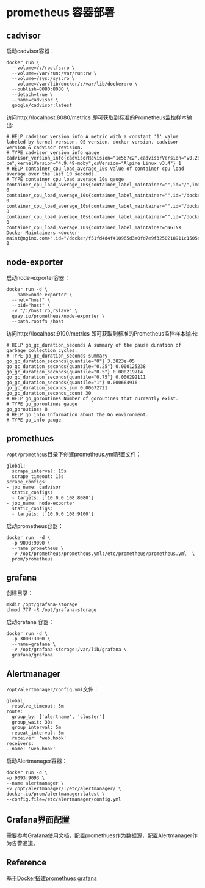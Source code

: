 # prometheus 容器部署

## cadvisor

启动cadvisor容器：
```shell
docker run \
  --volume=/:/rootfs:ro \
  --volume=/var/run:/var/run:rw \
  --volume=/sys:/sys:ro \
  --volume=/var/lib/docker/:/var/lib/docker:ro \
  --publish=8080:8080 \
  --detach=true \
  --name=cadvisor \
  google/cadvisor:latest
```

访问http://localhost:8080/metrics 即可获取到标准的Prometheus监控样本输出:
```shell
# HELP cadvisor_version_info A metric with a constant '1' value labeled by kernel version, OS version, docker version, cadvisor version & cadvisor revision.
# TYPE cadvisor_version_info gauge
cadvisor_version_info{cadvisorRevision="1e567c2",cadvisorVersion="v0.28.3",dockerVersion="17.09.1-ce",kernelVersion="4.9.49-moby",osVersion="Alpine Linux v3.4"} 1
# HELP container_cpu_load_average_10s Value of container cpu load average over the last 10 seconds.
# TYPE container_cpu_load_average_10s gauge
container_cpu_load_average_10s{container_label_maintainer="",id="/",image="",name=""} 0
container_cpu_load_average_10s{container_label_maintainer="",id="/docker",image="",name=""} 0
container_cpu_load_average_10s{container_label_maintainer="",id="/docker/15535a1e09b3a307b46d90400423d5b262ec84dc55b91ca9e7dd886f4f764ab3",image="busybox",name="lucid_shaw"} 0
container_cpu_load_average_10s{container_label_maintainer="",id="/docker/46750749b97bae47921d49dccdf9011b503e954312b8cffdec6268c249afa2dd",image="google/cadvisor:latest",name="cadvisor"} 0
container_cpu_load_average_10s{container_label_maintainer="NGINX Docker Maintainers <docker-maint@nginx.com>",id="/docker/f51fd4d4f410965d3a0fd7e9f3250218911c1505e12960fb6dd7b889e75fc114",image="nginx",name="confident_brattain"} 0
```

## node-exporter 

启动node-exporter容器：
```shell
docker run -d \
  --name=node-exporter \
  --net="host" \
  --pid="host" \
  -v "/:/host:ro,rslave" \
  quay.io/prometheus/node-exporter \
  --path.rootfs /host
```
访问http://localhost:9100/metrics 即可获取到标准的Prometheus监控样本输出:
```shell
# HELP go_gc_duration_seconds A summary of the pause duration of garbage collection cycles.
# TYPE go_gc_duration_seconds summary
go_gc_duration_seconds{quantile="0"} 3.3823e-05
go_gc_duration_seconds{quantile="0.25"} 0.000125238
go_gc_duration_seconds{quantile="0.5"} 0.000219714
go_gc_duration_seconds{quantile="0.75"} 0.000292111
go_gc_duration_seconds{quantile="1"} 0.000664916
go_gc_duration_seconds_sum 0.00672721
go_gc_duration_seconds_count 30
# HELP go_goroutines Number of goroutines that currently exist.
# TYPE go_goroutines gauge
go_goroutines 8
# HELP go_info Information about the Go environment.
# TYPE go_info gauge
```

## promethues 

`/opt/prometheus`目录下创建prometheus.yml配置文件：
```shell
global:
  scrape_interval: 15s
  scrape_timeout: 15s
scrape_configs:
- job_name: cadvisor
  static_configs:
  - targets: ['10.0.0.108:8080']
- job_name: node-exporter
  static_configs:
  - targets: ['10.0.0.108:9100']
```
启动prometheus容器：
```shell
docker run  -d \
  -p 9090:9090 \
  --name prometheus \
  -v /opt/prometheus/prometheus.yml:/etc/prometheus/prometheus.yml  \
  prom/prometheus
```

## grafana

创建目录：
```shell
mkdir /opt/grafana-storage
chmod 777 -R /opt/grafana-storage
```
启动grafana 容器：
```shell
docker run -d \
  -p 3000:3000 \
  --name=grafana \
  -v /opt/grafana-storage:/var/lib/grafana \
  grafana/grafana
```

## Alertmanager

`/opt/alertmanager/config.yml`文件：
```shell
global:
  resolve_timeout: 5m
route:
  group_by: ['alertname', 'cluster']
  group_wait: 30s
  group_interval: 5m
  repeat_interval: 5m
  receiver: 'web.hook'
receivers:
- name: 'web.hook'
```
启动Alertmanager容器：
```shell
docker run -d \
-p 9093:9093 \
--name alertmanager \
-v /opt/alertmanager/:/etc/alertmanager/ \
docker.io/prom/alertmanager:latest \
--config.file=/etc/alertmanager/config.yml
```

## Grafana界面配置

需要参考Grafana使用文档，配置promethues作为数据源，配置Alertmanager作为告警通道。


## Reference

[基于Docker搭建promethues grafana](https://www.cnblogs.com/xiao987334176/p/9930517.html)